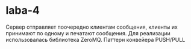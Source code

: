 # laba-4

Сервер отправляет поочередно клиентам сообщения, клиенты их принимают по одному и печатают сообщения. Для реализации использовалась библиотека ZeroMQ. Паттерн конвейера PUSH/PULL
